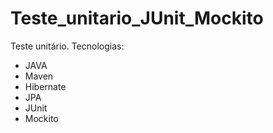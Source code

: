 # Teste_unitario_JUnit_Mockito
Teste unitário. 
Tecnologias:
- JAVA
- Maven
- Hibernate
- JPA
- JUnit
- Mockito
 
